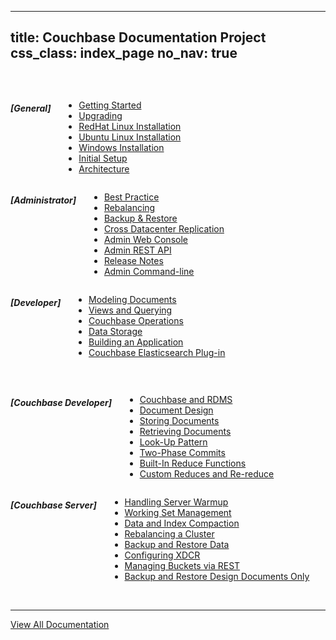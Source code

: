 ---
title: Couchbase Documentation Project
css_class: index_page
no_nav: true
-----


<div class="row" style="padding-top: 30px;">
	<div class="large-4 columns">
		<h5>
			[General]</h5>
		<ul class="no-bullet">
			<li>
				<a href="http://www.couchbase.com/docs/couchbase-manual-2.1.0/couchbase-getting-started.html">Getting Started</a></li>
			<li>
				<a href="http://www.couchbase.com/docs/couchbase-manual-2.1.0/couchbase-getting-started-upgrade.html">Upgrading</a></li>
			<li>
				<a href="http://www.couchbase.com/docs/couchbase-manual-2.1.0/couchbase-getting-started-install-redhat.html">RedHat Linux Installation</a></li>
			<li>
				<a href="http://www.couchbase.com/docs/couchbase-manual-2.1.0/couchbase-getting-started-install-ubuntu.html">Ubuntu Linux Installation</a></li>
			<li>
				<a href="http://www.couchbase.com/docs/couchbase-manual-2.1.0/couchbase-getting-started-install-win.html">Windows Installation</a></li>
			<li>
				<a href="http://www.couchbase.com/docs/couchbase-manual-2.1.0/couchbase-getting-started-setup.html">Initial Setup</a></li>
			<li>
				<a href="http://www.couchbase.com/docs/couchbase-manual-2.1.0/couchbase-introduction-architecture.html">Architecture</a></li>
		</ul>
	</div>
	<div class="large-4 columns">
		<h5>
			[Administrator]</h5>
		<ul class="no-bullet">
			<li>
				<a href="http://www.couchbase.com/docs/couchbase-manual-2.1.0/best-practice-guide.html">Best Practice</a></li>
			<li>
				<a href="http://www.couchbase.com/docs/couchbase-manual-2.1.0/couchbase-admin-tasks-addremove.html">Rebalancing</a></li>
			<li>
				<a href="http://www.couchbase.com/docs/couchbase-manual-2.1.0/couchbase-backup-restore.html">Backup &amp; Restore</a></li>
			<li>
				<a href="http://www.couchbase.com/docs/couchbase-manual-2.1.0/couchbase-admin-tasks-xdcr.html">Cross Datacenter Replication</a></li>
			<li>
				<a href="http://www.couchbase.com/docs/couchbase-manual-2.1.0/couchbase-admin-web-console.html">Admin Web Console</a></li>
			<li>
				<a href="http://www.couchbase.com/docs/couchbase-manual-2.1.0/couchbase-admin-restapi.html">Admin REST API</a></li>
			<li>
				<a href="http://www.couchbase.com/docs/couchbase-manual-2.1.0/couchbase-server-rn.html">Release Notes</a></li>
			<li>
				<a href="http://www.couchbase.com/docs/couchbase-manual-2.1.0/couchbase-admin-cmdline.html">Admin Command-line </a></li>
		</ul>
	</div>
	<div class="large-4 columns">
		<h5>
			[Developer]</h5>
		<ul class="no-bullet">
			<li>
				<a href="http://www.couchbase.com/docs/couchbase-devguide-2.1.0/modeling-documents.html">Modeling Documents</a></li>
			<li>
				<a href="http://www.couchbase.com/docs/couchbase-manual-2.1.0/couchbase-views.html">Views and Querying</a></li>
			<li>
				<a href="http://www.couchbase.com/docs/couchbase-devguide-2.1.0/accessing-data.html">Couchbase Operations</a></li>
			<li>
				<a href="http://www.couchbase.com/docs/couchbase-devguide-2.1.0/storing-data.html">Data Storage </a></li>
			<li>
				<a href="http://www.couchbase.com/docs/couchbase-devguide-2.1.0/developing-clients.html">Building an Application</a></li>
			<li>
				<a href="http://www.couchbase.com/docs/couchbase-elasticsearch/index.html">Couchbase Elasticsearch Plug-in</a></li>
		</ul>
	</div>
</div>
<div class="row" style="padding-top: 30px;">
	<div class="large-4 columns">
		<h5>
			[Couchbase Developer]</h5>
		<ul class="no-bullet">
			<li>
				<a href="http://www.couchbase.com/docs/couchbase-devguide-2.1.0/couchbase-vs-RDMS.html">Couchbase and RDMS</a></li>
			<li>
				<a href="http://www.couchbase.com/docs/couchbase-devguide-2.1.0/document-design-options.html">Document Design</a></li>
			<li>
				<a href="http://www.couchbase.com/docs/couchbase-devguide-2.1.0/cb-store-operations.html">Storing Documents</a></li>
			<li>
				<a href="http://www.couchbase.com/docs/couchbase-devguide-2.1.0/cb-retrieve-operations.html">Retrieving Documents</a></li>
			<li>
				<a href="http://www.couchbase.com/docs/couchbase-devguide-2.1.0/reference-docs-and-lookup-pattern.html">Look-Up Pattern</a></li>
			<li>
				<a href="http://www.couchbase.com/docs/couchbase-devguide-2.1.0/two-phase-commits.html">Two-Phase Commits</a></li>
			<li>
				<a href="http://www.couchbase.com/docs/couchbase-devguide-2.1.0/using-built-in-reduces.html">Built-In Reduce Functions</a></li>
			<li>
				<a href="http://www.couchbase.com/docs/couchbase-devguide-2.1.0/understanding-custom-reduce.html">Custom Reduces and Re-reduce</a></li>
		</ul>
	</div>
	<div class="large-4 columns">
		<h5>
			[Couchbase Server]</h5>
		<ul class="no-bullet">
			<li>
				<a href="http://www.couchbase.com/docs/couchbase-manual-2.1.0/couchbase-admin-tasks-warmup-access.html">Handling Server Warmup</a></li>
			<li>
				<a href="http://www.couchbase.com/docs/couchbase-manual-2.1.0/couchbase-admin-tasks-working-set-mgmt.html">Working Set Management</a></li>
			<li>
				<a href="http://www.couchbase.com/docs/couchbase-manual-2.1.0/couchbase-admin-tasks-compaction.html">Data and Index Compaction</a></li>
			<li>
				<a href="http://www.couchbase.com/docs/couchbase-manual-2.1.0/couchbase-admin-tasks-addremove.html">Rebalancing a Cluster</a></li>
			<li>
				<a href="http://www.couchbase.com/docs/couchbase-manual-2.1.0/couchbase-backup-restore.html">Backup and Restore Data</a></li>
			<li>
				<a href="http://www.couchbase.com/docs/couchbase-manual-2.1.0/couchbase-admin-tasks-xdcr-configuration.html">Configuring XDCR</a></li>
			<li>
				<a href="http://www.couchbase.com/docs/couchbase-manual-2.1.0/couchbase-admin-restapi-bucketops.html">Managing Buckets via REST</a></li>
			<li>
				<a href="http://www.couchbase.com/docs/couchbase-manual-2.1.0/couchbase-admin-cmdline-cbbackup.html">Backup and Restore Design Documents Only</a></li>
		</ul>
	</div>
	<div class="large-4 columns">
		&nbsp;</div>
</div>
<hr />
<p><a class="more" href="http://www.couchbase.com/documentation-archives">View All Documentation</a></p>
  </div>